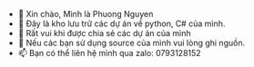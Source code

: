 - 👋 Xin chào, Mình là Phuong Nguyen
- 👀 Đây là kho lưu trữ các dự án về python, C# của mình.
- 🌱 Rất vui khi được chia sẻ các dự án của mình
- 💞️ Nếu các bạn sử dụng source của mình vui lòng ghi nguồn.
- 📫 Bạn có thể liên hệ mình qua zalo: 0793128152

<!---
PhuongNguyen97tq/PhuongNguyen97tq is a ✨ special ✨ repository because its `README.md` (this file) appears on your GitHub profile.
You can click the Preview link to take a look at your changes.
--->
